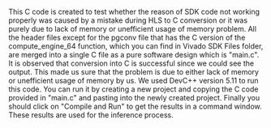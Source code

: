 This C code is created to test whether the reason of SDK code not working properly was caused by a mistake during HLS to C conversion or it was purely due to lack of memory or unefficient usage of memory problem. All the header files except for the pgconv file that has the C version of the compute_engine_64 function, which you can find in Vivado SDK Files folder, are merged into a single C file as a pure software design which is "main.c". It is observed that conversion into C is successful since we could see the output. This made us sure that the problem is due to either lack of memory or unefficient usage of memory by us.
We used DevC++ version 5.11 to run this code. You can run it by creating a new project and copying the C code provided in "main.c" and pasting into the newly created project.
Finally you should click on "Compile and Run" to get the results in a command window. These results are used for the inference process. 
